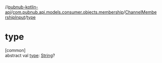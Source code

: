 //[pubnub-kotlin-api](../../../index.md)/[com.pubnub.api.models.consumer.objects.membership](../index.md)/[ChannelMembershipInput](index.md)/[type](type.md)

# type

[common]\
abstract val [type](type.md): [String](https://kotlinlang.org/api/latest/jvm/stdlib/kotlin-stdlib/kotlin/-string/index.html)?
